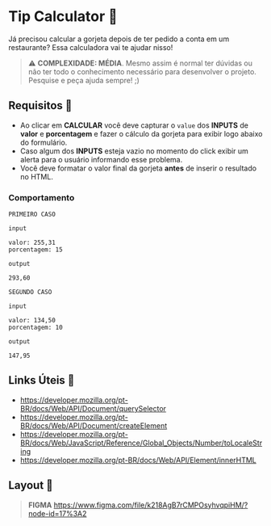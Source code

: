 # Tip Calculator 📱

Já precisou calcular a gorjeta depois de ter pedido a conta em um restaurante? Essa calculadora vai te ajudar nisso!

> ⚠️ **COMPLEXIDADE: MÉDIA**. Mesmo assim é normal ter dúvidas ou não ter todo o conhecimento necessário para desenvolver o projeto. Pesquise e peça ajuda sempre! ;)

## Requisitos 📌

- Ao clicar em **CALCULAR** você deve capturar o `value` dos **INPUTS** de **valor** e **porcentagem** e fazer o cálculo da gorjeta para exibir logo abaixo do formulário.
- Caso algum dos **INPUTS** esteja vazio no momento do click exibir um alerta para o usuário informando esse problema.
- Você deve formatar o valor final da gorjeta **antes** de inserir o resultado no HTML.

### Comportamento

```
PRIMEIRO CASO

input

valor: 255,31
porcentagem: 15

output

293,60

SEGUNDO CASO

input

valor: 134,50
porcentagem: 10

output

147,95
```

## Links Úteis 🔗

- https://developer.mozilla.org/pt-BR/docs/Web/API/Document/querySelector
- https://developer.mozilla.org/pt-BR/docs/Web/API/Document/createElement
- https://developer.mozilla.org/pt-BR/docs/Web/JavaScript/Reference/Global_Objects/Number/toLocaleString
- https://developer.mozilla.org/pt-BR/docs/Web/API/Element/innerHTML

## Layout 🎨

> **FIGMA**
> https://www.figma.com/file/k218AgB7rCMPOsyhvqpiHM/?node-id=17%3A2



